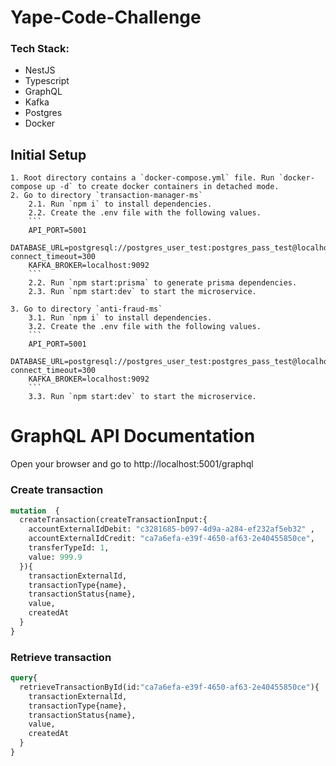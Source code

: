 # Yape-Code-Challenge
### Tech Stack:
- NestJS
- Typescript
- GraphQL
- Kafka
- Postgres
- Docker

## Initial Setup
~~~
1. Root directory contains a `docker-compose.yml` file. Run `docker-compose up -d` to create docker containers in detached mode.
2. Go to directory `transaction-manager-ms`
    2.1. Run `npm i` to install dependencies.
    2.2. Create the .env file with the following values.
    ```
    API_PORT=5001
    DATABASE_URL=postgresql://postgres_user_test:postgres_pass_test@localhost:5432/reto_yape_dev?connect_timeout=300
    KAFKA_BROKER=localhost:9092
    ```
    2.2. Run `npm start:prisma` to generate prisma dependencies.
    2.3. Run `npm start:dev` to start the microservice.

3. Go to directory `anti-fraud-ms`
    3.1. Run `npm i` to install dependencies.
    3.2. Create the .env file with the following values.
    ```
    API_PORT=5001
    DATABASE_URL=postgresql://postgres_user_test:postgres_pass_test@localhost:5432/reto_yape_dev?connect_timeout=300
    KAFKA_BROKER=localhost:9092
    ```
    3.3. Run `npm start:dev` to start the microservice.
~~~

# GraphQL API Documentation

Open your browser and go to http://localhost:5001/graphql

### Create transaction
```graphql
mutation  {
  createTransaction(createTransactionInput:{
    accountExternalIdDebit: "c3281685-b097-4d9a-a284-ef232af5eb32" ,
    accountExternalIdCredit: "ca7a6efa-e39f-4650-af63-2e40455850ce",
    transferTypeId: 1,
    value: 999.9
  }){
    transactionExternalId,
    transactionType{name},
    transactionStatus{name},
    value,
    createdAt
  }
}
```


### Retrieve transaction
```graphql
query{
  retrieveTransactionById(id:"ca7a6efa-e39f-4650-af63-2e40455850ce"){
    transactionExternalId,
    transactionType{name},
    transactionStatus{name},
    value,
    createdAt
  }
}
```